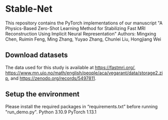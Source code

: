 # Stable-Net
This repository contains the PyTorch implementations of our manuscript "A Physics-Based Zero-Shot Learning Method for Stabilizing Fast MRI Reconstruction Using Implicit Neural Representation"
Authors: Mingxing Chen, Ruimin Feng, Ming Zhang, Yuyao Zhang, Chunlei Liu, Hongjiang Wei

## Download datasets
The data used for this study is available at https://fastmri.org/, https://www.mn.uio.no/math/english/people/aca/vegarant/data/storage2.zip, and https://zenodo.org/records/5497811.

## Setup the environment
Please install the required packages in “requirements.txt” before running "run_demo.py". 
Python 3.10.9
PyTorch 1.13.1
